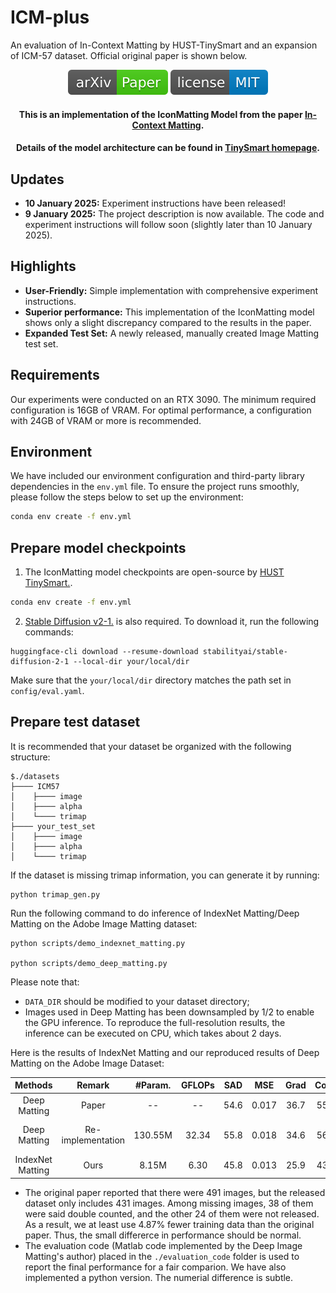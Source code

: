 # ICM-plus
An evaluation of In-Context Matting by HUST-TinySmart and an expansion of ICM-57 dataset. Official original paper is shown below.

<p align="center">
<a href="https://arxiv.org/pdf/2403.15789.pdf"><img  src="demo/src/icon/arXiv-Paper.svg" ></a>
<!-- <a href="https://link.springer.com/article/"><img  src="demo/src/icon/publication-Paper.svg" ></a> -->
<a href="https://opensource.org/licenses/MIT"><img  src="demo/src/icon/license-MIT.svg"></a>

</p>


<h4 align="center">This is an implementation of the IconMatting Model from the paper <a href="https://arxiv.org/abs/2403.15789">In-Context Matting</a>.</h4>

<h4 align="center">Details of the model architecture can be found in <a href="https://tiny-smart.github.io/icm.github.io/">TinySmart homepage</a>.</h4>



## Updates
- **10 January 2025:** Experiment instructions have been released!
- **9 January 2025:** The project description is now available. The code and experiment instructions will follow soon (slightly later than 10 January 2025).



## Highlights
- **User-Friendly:** Simple implementation with comprehensive experiment instructions.
- **Superior performance:** This implementation of the IconMatting model shows only a slight discrepancy compared to the results in the paper.
- **Expanded Test Set:** A newly released, manually created Image Matting test set.

## Requirements
Our experiments were conducted on an RTX 3090. The minimum required configuration is 16GB of VRAM. For optimal performance, a configuration with 24GB of VRAM or more is recommended.

## Environment
We have included our environment configuration and third-party library dependencies in the `env.yml` file. To ensure the project runs smoothly, please follow the steps below to set up the environment:

```bash
conda env create -f env.yml
```

## Prepare model checkpoints
1. The IconMatting model checkpoints are open-source by <a href="https://pan.baidu.com/share/init?surl=HPbRRE5ZtPRpOSocm9qOmA&pwd=BA1c">HUST TinySmart.</a>.
````bash
conda env create -f env.yml
````
2. <a href="https://huggingface.co/stabilityai/stable-diffusion-2-1">Stable Diffusion v2-1.</a> is also required. To download it, run the following commands:
````
huggingface-cli download --resume-download stabilityai/stable-diffusion-2-1 --local-dir your/local/dir
````
Make sure that the `your/local/dir` directory matches the path set in `config/eval.yaml`.


## Prepare test dataset
It is recommended that your dataset be organized with the following structure:
````
$./datasets
├──── ICM57
│    ├──── image
│    ├──── alpha
│    └──── trimap
├──── your_test_set
│    ├──── image
│    ├──── alpha
│    └──── trimap
````
If the dataset is missing trimap information, you can generate it by running:
````
python trimap_gen.py
````


Run the following command to do inference of IndexNet Matting/Deep Matting on the Adobe Image Matting dataset:

    python scripts/demo_indexnet_matting.py
    
    python scripts/demo_deep_matting.py
    
Please note that:
- `DATA_DIR` should be modified to your dataset directory;
- Images used in Deep Matting has been downsampled by 1/2 to enable the GPU inference. To reproduce the full-resolution results, the inference can be executed on CPU, which takes about 2 days.

Here is the results of IndexNet Matting and our reproduced results of Deep Matting on the Adobe Image Dataset:

| Methods | Remark | #Param. | GFLOPs | SAD | MSE | Grad | Conn | Model |
| :--: | :--: | :--: | :--: | :--: | :--: | :--: | :--: | :--: |
| Deep Matting | Paper | -- | -- | 54.6 | 0.017 | 36.7 | 55.3 | -- |
| Deep Matting | Re-implementation | 130.55M | 32.34 | 55.8 | 0.018 | 34.6 | 56.8 | [Google Drive (522MB)](https://drive.google.com/open?id=1Uws86AGkFqV2S7XkNuR8dz5SOttxh7AY) |
| IndexNet Matting | Ours | 8.15M | 6.30 | 45.8 | 0.013 | 25.9 | 43.7 | Included |

* The original paper reported that there were 491 images, but the released dataset only includes 431 images. Among missing images, 38 of them were said double counted, and the other 24 of them were not released. As a result, we at least use 4.87% fewer training data than the original paper. Thus, the small differerce in performance should be normal.
* The evaluation code (Matlab code implemented by the Deep Image Matting's author) placed in the ``./evaluation_code`` folder is used to report the final performance for a fair comparion. We have also implemented a python version. The numerial difference is subtle.

